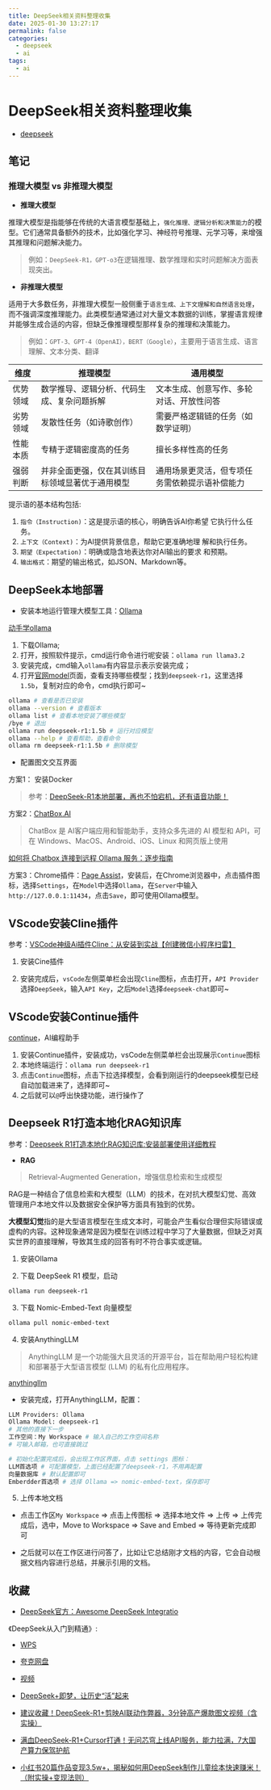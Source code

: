 ```yaml
---
title: DeepSeek相关资料整理收集
date: 2025-01-30 13:27:17
permalink: false
categories:
  - deepseek
  - ai
tags:
  - ai
---
```


# DeepSeek相关资料整理收集



- [deepseek](https://www.deepseek.com/)



## 笔记

### 推理大模型 vs 非推理大模型


- **推理大模型** 

推理大模型是指能够在传统的大语言模型基础上，`强化推理、逻辑分析和决策能力`的模型。它们通常具备额外的技术，比如强化学习、神经符号推理、元学习等，来增强其推理和问题解决能力。

> 例如：`DeepSeek-R1，GPT-o3`在逻辑推理、数学推理和实时问题解决方面表现突出。




- **非推理大模型** 

适用于大多数任务，非推理大模型一般侧重于`语言生成、上下文理解和自然语言处理`，而不强调深度推理能力。此类模型通常通过对大量文本数据的训练，掌握语言规律并能够生成合适的内容，但缺乏像推理模型那样复杂的推理和决策能力。

> 例如：`GPT-3、GPT-4（OpenAI），BERT（Google）`，主要用于语言生成、语言理解、文本分类、翻译



| 维度       | 推理模型                                | 通用模型                                |
|------------|-----------------------------------------|-----------------------------------------|
| 优势领域   | 数学推导、逻辑分析、代码生成、复杂问题拆解 | 文本生成、创意写作、多轮对话、开放性问答 |
| 劣势领域   | 发散性任务（如诗歌创作）                | 需要严格逻辑链的任务（如数学证明）      |
| 性能本质   | 专精于逻辑密度高的任务                  | 擅长多样性高的任务                      |
| 强弱判断   | 并非全面更强，仅在其训练目标领域显著优于通用模型 | 通用场景更灵活，但专项任务需依赖提示语补偿能力 |



提示语的基本结构包括:
1. `指令（Instruction)`：这是提示语的核心，明确告诉AI你希望
它执行什么任务。
2. `上下文（Context)`：为AI提供背景信息，帮助它更准确地理
解和执行任务。
3. `期望（Expectation)`：明确或隐含地表达你对AI输出的要求
和预期。
4. `输出格式`：期望的输出格式，如JSON、Markdown等。




## DeepSeek本地部署



- 安装本地运行管理大模型工具：[Ollama](https://ollama.com/)

[动手学ollama](https://datawhalechina.github.io/handy-ollama/#/)

1. 下载Ollama;
2. 打开，按照软件提示，cmd运行命令进行呢安装：`ollama run llama3.2`
3. 安装完成，cmd输入`ollama`有内容显示表示安装完成；
4. 打开[官网model](https://ollama.com/search)页面，查看支持哪些模型；找到`deepseek-r1`，这里选择`1.5b`，复制对应的命令，cmd执行即可~


``` sh
ollama # 查看是否已安装
ollama --version # 查看版本
ollama list # 查看本地安装了哪些模型
/bye # 退出
ollama run deepseek-r1:1.5b # 运行对应模型
ollama --help # 查看帮助，查看命令
ollama rm deepseek-r1:1.5b # 删除模型
```


- 配置图文交互界面


方案1： 安装Docker

> 参考：[DeepSeek-R1本地部署，再也不怕宕机，还有语音功能！](https://mp.weixin.qq.com/s/JUe73lGnnXv-13B8oME_Rg)


方案2：[ChatBox.AI](https://github.com/Bin-Huang/chatbox)
>  ChatBox 是 AI客户端应用和智能助手，支持众多先进的 AI 模型和 API，可在 Windows、MacOS、Android、iOS、Linux 和网页版上使用

[如何将 Chatbox 连接到远程 Ollama 服务：逐步指南](https://chatboxai.app/zh/help-center/connect-chatbox-remote-ollama-service-guide)


方案3：Chrome插件：[Page Assist](https://github.com/n4ze3m/page-assist)，安装后，在Chrome浏览器中，点击插件图标，选择`Settings`，在`Model`中选择`Ollama`，在`Server`中输入`http://127.0.0.1:11434`，点击`Save`，即可使用Ollama模型。




## VScode安装Cline插件

参考：[VSCode神级Ai插件Cline：从安装到实战【创建微信小程序扫雷】](https://www.toutiao.com/article/7458642956078072339)

1. 安装Cine插件

2. 安装完成后，`vsCode`左侧菜单栏会出现`Cline`图标，点击打开，`API Provider`选择`DeepSeek`，输入`API Key`，之后`Model`选择`deepseek-chat`即可~



## VScode安装Continue插件

[continue](https://docs.continue.dev/)，AI编程助手

1. 安装Continue插件，安装成功，vsCode左侧菜单栏会出现展示`Continue`图标
2. 本地终端运行：`ollama run deepseek-r1`
3. 点击`Continue`图标，点击下拉选择模型，会看到刚运行的deepseek模型已经自动加载进来了，选择即可~
4. 之后就可以`@`呼出快捷功能，进行操作了





## Deepseek R1打造本地化RAG知识库

参考：[Deepseek R1打造本地化RAG知识库:安装部署使用详细教程](https://www.toutiao.com/article/7465606532487496218)

- **RAG**
> Retrieval-Augmented Generation，增强信息检索和生成模型

RAG是一种结合了信息检索和大模型（LLM）的技术，在对抗大模型幻觉、高效管理用户本地文件以及数据安全保护等方面具有独到的优势。

**大模型幻觉**指的是大型语言模型在生成文本时，可能会产生看似合理但实际错误或虚构的内容。这种现象通常是因为模型在训练过程中学习了大量数据，但缺乏对真实世界的直接理解，导致其生成的回答有时不符合事实或逻辑。


1. 安装Ollama

2. 下载 DeepSeek R1 模型，启动
``` sh
ollama run deepseek-r1
```

3. 下载 Nomic-Embed-Text 向量模型
``` sh
ollama pull nomic-embed-text
```

4. 安装AnythingLLM
> AnythingLLM 是一个功能强大且灵活的开源平台，旨在帮助用户轻松构建和部署基于大型语言模型 (LLM) 的私有化应用程序。

[anythingllm](https://anythingllm.com/desktop)

- 安装完成，打开AnythingLLM，配置：
``` sh
LLM Providers: Ollama
Ollama Model: deepseek-r1
# 其他的直接下一步
工作空间：My Workspace # 输入自己的工作空间名称
# 可输入邮箱，也可直接跳过

# 初始化配置完成后，会出现工作区界面，点击 settings 图标：
LLM首选项 # 可配置模型，上面已经配置了deepseek-r1，不用再配置
向量数据库 # 默认配置即可
Emberdder首选项 # 选择 Ollama => nomic-embed-text，保存即可
```

5. 上传本地文档

- 点击工作区`My Workspace` => 点击上传图标 => 选择本地文件 => 上传 => 上传完成后，选中，Move to Workspace => Save and Embed => 等待更新完成即可

- 之后就可以在工作区进行问答了，比如让它总结刚才文档的内容，它会自动根据文档内容进行总结，并展示引用的文档。




## 收藏


- [DeepSeek官方：Awesome DeepSeek Integratio](https://github.com/deepseek-ai/awesome-deepseek-integration)


《DeepSeek从入门到精通》:
- [WPS](https://kdocs.cn/l/caFUbVZSt40Q)
- [夸克网盘](https://pan.quark.cn/s/71f1ceba5a53)
- [视频](https://www.bilibili.com/video/BV1cRN4eSEoy/)




- [DeepSeek+即梦，让历史“活”起来](https://mp.weixin.qq.com/s/BYwRY-ZxwkCf8P9D2xtL-A)
- [建议收藏！DeepSeek-R1+剪映AI联动作弊器，3分钟高产爆款图文视频（含实操）](https://mp.weixin.qq.com/s/SE8kybPjvlmRbPGQZxQ74A)
- [满血DeepSeek-R1+Cursor打通！无问芯穹上线API服务，能力拉满，7大国产算力保驾护航](https://mp.weixin.qq.com/s/cEmB9NdC3u5iEHC60PBJrw)
- [小红书20篇作品变现3.5w+，揭秘如何用DeepSeek制作儿童绘本快速赚米！（附实操+变现法则）](https://mp.weixin.qq.com/s/TjceRYJ1BSzS7fnt1C9Z_w)